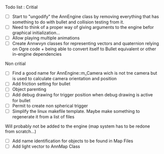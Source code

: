 
Todo list : 
Critial
- [ ] Start to "ungodify" the AnnEngine class by removing everything that has something to do with bullet and collision testing from it.
- [ ] Need to think of a proper way of giving arguments to the engine befor graphical initialization...
- [ ] Allow playing multiple animations
- [ ] Create Annwvyn classes for representing vectors and quaternion relying on Ogre code + being able to convert itself to Bullet equivalent or other in-engine dependencies

Non critial
- [ ] Find a good name for AnnEngine::m_Camera wich is not tne camera but is used to calculate camera orientation and position
- [ ] Add friction setting for bullet
- [ ] Object parenting
- [ ] Add debug drawing for trigger position when debug drawing is active for bullet
- [ ] Permit to create non spherical trigger
- [ ] Simplify the linux makefile template. Maybe make something to regenerate it from a list of files

Will probably not be added to the engine (map system has to be redone from scratch...)
- [ ] Add name identification for objects to be found in Map Files
- [ ] Add light vector to AnnMap Class